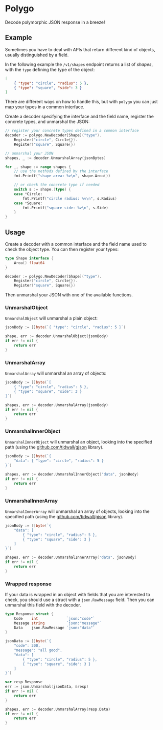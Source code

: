 # Polygo

Decode polymorphic JSON response in a breeze!

## Example

Sometimes you have to deal with APIs that return different kind of objects, usually distinguished by a field.  

In the following example the `/v1/shapes` endpoint returns a list of _shapes_, with the `type` defining the type of the object:

```json
[
	{ "type": "circle", "radius": 5 },
	{ "type": "square", "side": 3 }
]
```

There are different ways on how to handle this, but with `polygo` you can just map your types in a common interface.

Create a decoder specifying the interface and the field name, register the concrete types, and unmarshal the JSON:
```go
// register your concrete types defined in a common interface
decoder := polygo.NewDecoder[Shape]("type").
    Register("circle", Circle{}).
    Register("square", Square{})

// unmarshal your JSON
shapes, _ := decoder.UnmarshalArray(jsonBytes)

for _, shape := range shapes {
    // use the methods defined by the interface
    fmt.Printf("shape area: %v\n", shape.Area())

    // or check the concrete type if needed
    switch s := shape.(type) {
    case *Circle:
        fmt.Printf("circle radius: %v\n", s.Radius)
    case *Square:
        fmt.Printf("square side: %v\n", s.Side)
    }
}
```

## Usage

Create a decoder with a common interface and the field name used to check the object type.   You can then register your types:


```go
type Shape interface {
    Area() float64
}

decoder := polygo.NewDecoder[Shape]("type").
    Register("circle", Circle{}).
    Register("square", Square{})
```

Then unmarshal your JSON with one of the available functions.

### UnmarshalObject

`UnmarshalObject` will unmarshal a plain object:

```go
jsonBody := []byte(`{ "type": "circle", "radius": 5 }`)

shape, err := decoder.UnmarshalObject(jsonBody)
if err != nil {
    return err
}
```

### UnmarshalArray

`UnmarshalArray` will unmarshal an array of objects:

```go
jsonBody := []byte(`[
    { "type": "circle", "radius": 5 },
    { "type": "square", "side": 3 }
]`)

shapes, err := decoder.UnmarshalArray(jsonBody)
if err != nil {
    return err
}
```

### UnmarshalInnerObject

`UnmarshalInnerObject` will unmarshal an object, looking into the specified path (using the [github.com/tidwall/gjson](github.com/tidwall/gjson) library).

```go
jsonBody := []byte(`{
    "data": { "type": "circle", "radius": 5 }
}`)

shapes, err := decoder.UnmarshalInnerObject("data", jsonBody)
if err != nil {
    return err
}
```

### UnmarshalInnerArray

`UnmarshalInnerArray` will unmarshal an array of objects, looking into the specified path (using the [github.com/tidwall/gjson](github.com/tidwall/gjson) library).

```go
jsonBody := []byte(`{
    "data": [
        { "type": "circle", "radius": 5 },
        { "type": "square", "side": 3 }
    ]
}`)

shapes, err := decoder.UnmarshalInnerArray("data", jsonBody)
if err != nil {
    return err
}
```

### Wrapped response

If your data is wrapped in an object with fields that you are interested to check, you should use a struct with a `json.RawMessage` field. Then you can unmarshal this field with the decoder.



```go
type Response struct {
    Code    int             `json:"code"`
    Message string          `json:"message"`
    Data    json.RawMessage `json:"data"`
}

jsonData := []byte(`{
    "code": 200,
    "message": "all good",
    "data": [
        { "type": "circle", "radius": 5 },
        { "type": "square", "side": 3 }
    ]
}`)

var resp Response
err := json.Unmarshal(jsonData, &resp)
if err != nil {
    return err
}

shapes, err := decoder.UnmarshalArray(resp.Data)
if err != nil {
    return err
}
```
